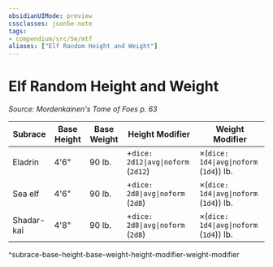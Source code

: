 ```yaml
---
obsidianUIMode: preview
cssclasses: json5e-note
tags:
- compendium/src/5e/mtf
aliases: ["Elf Random Height and Weight"]
---
```

# Elf Random Height and Weight
*Source: Mordenkainen's Tome of Foes p. 63* 

| Subrace | Base Height | Base Weight | Height Modifier | Weight Modifier |
|---------|-------------|-------------|-----------------|-----------------|
| Eladrin | 4'6" | 90 lb. | +`dice: 2d12\|avg\|noform` (`2d12`) | ×(`dice: 1d4\|avg\|noform` (`1d4`)) lb. |
| Sea elf | 4'6" | 90 lb. | +`dice: 2d8\|avg\|noform` (`2d8`) | ×(`dice: 1d4\|avg\|noform` (`1d4`)) lb. |
| Shadar-kai | 4'8" | 90 lb. | +`dice: 2d8\|avg\|noform` (`2d8`) | ×(`dice: 1d4\|avg\|noform` (`1d4`)) lb. |
^subrace-base-height-base-weight-height-modifier-weight-modifier